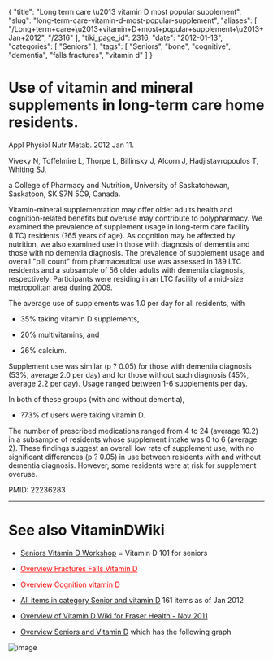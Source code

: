 {
    "title": "Long term care \u2013 vitamin D most popular supplement",
    "slug": "long-term-care-vitamin-d-most-popular-supplement",
    "aliases": [
        "/Long+term+care+\u2013+vitamin+D+most+popular+supplement+\u2013+Jan+2012",
        "/2316"
    ],
    "tiki_page_id": 2316,
    "date": "2012-01-13",
    "categories": [
        "Seniors"
    ],
    "tags": [
        "Seniors",
        "bone",
        "cognitive",
        "dementia",
        "falls fractures",
        "vitamin d"
    ]
}


# Use of vitamin and mineral supplements in long-term care home residents.

Appl Physiol Nutr Metab. 2012 Jan 11. 

Viveky N, Toffelmire L, Thorpe L, Billinsky J, Alcorn J, Hadjistavropoulos T, Whiting SJ.

a College of Pharmacy and Nutrition, University of Saskatchewan, Saskatoon, SK S7N 5C9, Canada.

Vitamin-mineral supplementation may offer older adults health and cognition-related benefits but overuse may contribute to polypharmacy. We examined the prevalence of supplement usage in long-term care facility (LTC) residents (?65 years of age). As cognition may be affected by nutrition, we also examined use in those with diagnosis of dementia and those with no dementia diagnosis. The prevalence of supplement usage and overall "pill count" from pharmaceutical use was assessed in 189 LTC residents and a subsample of 56 older adults with dementia diagnosis, respectively. Participants were residing in an LTC facility of a mid-size metropolitan area during 2009. 

The average use of supplements was 1.0 per day for all residents, with

* 35% taking vitamin D supplements, 

* 20% multivitamins, and 

* 26% calcium. 

Supplement use was similar (p ? 0.05) for those with dementia diagnosis (53%, average 2.0 per day) and for those without such diagnosis (45%, average 2.2 per day). Usage ranged between 1-6 supplements per day. 

In both of these groups (with and without dementia), 

* ?73% of users were taking vitamin D. 

The number of prescribed medications ranged from 4 to 24 (average 10.2) in a subsample of residents whose supplement intake was 0 to 6 (average 2). These findings suggest an overall low rate of supplement use, with no significant differences (p ? 0.05) in use between residents with and without dementia diagnosis. However, some residents were at risk for supplement overuse.

PMID:     22236283

- - - - - - - - 

# See also VitaminDWiki

* [Seniors Vitamin D Workshop](/posts/seniors-vitamin-d-workshop) = Vitamin D 101 for seniors

* <a href="/posts/overview-fractures-falls-vitamin-d" style="color: red; text-decoration: underline;" title="This link has an unknown page_id: 1260">Overview Fractures Falls Vitamin D</a>

* <a href="/posts/overview-cognition-vitamin-d" style="color: red; text-decoration: underline;" title="This link has an unknown page_id: 584">Overview Cognition vitamin D</a>

* [All items in category Senior and vitamin D](https://www.VitaminDWiki.com/tiki-browse_categories.php?parentId=5&sort_mode=created_desc) 161 items as of Jan 2012

* [Overview of Vitamin D Wiki for Fraser Health - Nov 2011](/posts/overview-of-vitamin-d-wiki-for-fraser-health)

* [Overview Seniors and Vitamin D](/posts/overview-seniors-and-vitamin-d) which has the following graph

<img src="/attachments/d3.mock.jpg" alt="image" style="max-width: 700px;">